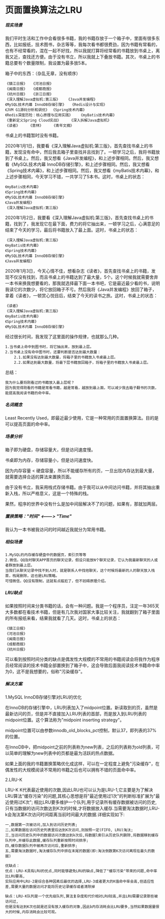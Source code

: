 # 页面置换算法之LRU

##### 现实场景

我们平时生活和工作中会看很多书籍，我的书籍存放于一个箱子中，里面有很多东西，比如报纸，技术图书，杂志等等，我每次看书都很费劲，因为书籍有常看的，也有不经常看的，混在一起不好找，所以我就打算将经常看的书籍放到书桌上，离我又近，查找还方便。由于没有书立，所以我就上下叠放书籍。其次，书桌上的书籍总要有个数量限制，我设置为最多放5本。

箱子中的东西：（杂乱无章，没有顺序）
	
	《镇江日报》	《河池日报》
	《闽南日报》	《成都商报》
	《杭州日报》	《浙江日报》
	《深入理解Java虚拟机:第三版》	《Java并发编程》
	《MySQL技术内幕 InnoDB存储引擎》	《Redis设计与实现》
	《JVM G1源码分析和调优》	《Spring技术内幕》
	《Redis深度历险：核心原理与应用实践》	《myBatis技术内幕》
	《重新定义Spring Cloud实战》	《深入拆解Java虚拟机》
	《读者》	《意林》	《青年文摘》
	
书桌上的书籍暂时没有书籍。

2020年1月1日，我要看《深入理解Java虚拟机:第三版》，首先查找书桌上的书籍，发现没有命中，然后我去箱子里查找并且找到了。一顿学习之后，我将书籍放到了书桌上。然后，我又想看《Java并发编程》，和上述步骤相同。然后，我又想看《MySQL技术内幕 InnoDB存储引擎》，和上述步骤相同。然后，我又想看《Spring技术内幕》，和上述步骤相同。然后，我又想看《myBatis技术内幕》，和上述步骤相同，今天学习不错，一共学习了5本书。这时，书桌上的状态：
	
	《myBatis技术内幕》
	《Spring技术内幕》
	《MySQL技术内幕 InnoDB存储引擎》
	《Java并发编程》
	《深入理解Java虚拟机:第三版》
	
2020年1月2日，我要看《深入理解Java虚拟机:第三版》，首先查找书桌上的书籍，找到了，我发现它在最下面，费力的将它抽出来，一顿学习之后，心满意足的结束了今天的学习，最后将书籍放入了最上面。这时，书桌上的状态：
	
	《深入理解Java虚拟机:第三版》
	《myBatis技术内幕》
	《Spring技术内幕》
	《MySQL技术内幕 InnoDB存储引擎》
	《Java并发编程》
	
2020年1月3日，今天心情不佳，想看杂志《读者》，首先查找书桌上的书籍，发现不仅没有找到，而且书桌上的书籍达到了最大量，5个。这个时候我就需要舍弃一本书来换我想要看的，那我就选择最下面一本书吧，它是最近最少看的书，说明我读它的次数少，将它放回箱子不亏。然后我将《Java并发编程》放回了箱子，拿着《读者》，一顿赏心悦目后，结束了今天的读书之旅。这时，书桌上的状态：
	
	《读者》
	《深入理解Java虚拟机:第三版》
	《myBatis技术内幕》
	《Spring技术内幕》
	《MySQL技术内幕 InnoDB存储引擎》
	
经过很长时间，我发现了这里面的操作规律，也就那么几种。
	
	1.当书桌上命中到图书时，将它抽出来，放到最上层。
	2.当书桌上没有命中图书时，还要判断是否达到最大数量：
		2.1.如果没有达到最大数量，将箱子里的书籍放入书桌最上层。
		2.2.如果达到最大数量，将最下层书籍放回箱子，将箱子里的书籍放入书桌最上层。
		
总结：
	
	我为什么要将刚看过的书籍放入最上层呢？
	因为我觉得刚看的书籍是常看书籍，越是常看，越放到最上面，可以减少我去箱子翻书的次数，能提高我阅读书籍的命中率。
	
##### 名词概念

Least Recently Used，即最近最少使用，它是一种常用的页面置换算法。目的是可以提高页面的命中率。

##### 场景分析

箱子即为硬盘，存储容量大，但是访问速度慢。

书桌即为内存，存储容量小，但是访问速度快。

因为内存容量 < 硬盘容量，所以不能缓存所有的页，一旦出现内存达到最大量，就需要选择合适的算法来置换页面。

由于没有书立，我采用栈式存储书籍。由于我可以从中间访问书籍，并将其抽出重新入栈，所以严格意义，这是一个特殊的栈。

果然，程序的世界中没有什么是加中间层解决不了的问题，如果有，那就加两层。

##### 置换策略："时间" <---> "Time"

我认为一本书被我访问的时间越近我就分为常用书籍。

##### 相似场景
	
	1.MySQL的内存缓存硬盘中的数据页，索引页等等
	2.微信，QQ及时聊天APP首页的聊天记录，假设只能放N个聊天记录，它认为我最新聊天的人或者群放到最上层。
	当我们从聊天记录中找不到人时，就是联系人中找他聊天，这个时候将最新的人的聊天放入栈首，栈尾删除，这也是LRU策略。
	可惜微信，QQ没有限制，这就有点尴尬了，但不妨碍原理介绍。
	
##### LRU缺点

如果按照时间来分类书籍的话，会有一种问题。我是一个程序员，注定一年365天大多数都在看技术书籍，但是有几次我对国家大事比较关注，我就翻到了箱子里面的所有报纸来看，结果我就看了几天。这时，书桌上的状态：
	
	《镇江日报》
	《河池日报》
	《闽南日报》
	《成都商报》
	《杭州日报》

可以看到按照时间分类的缺点是偶发性大规模的不常用的书籍阅读会将我作为程序员经常阅读的技术书籍全部置换到了箱子中，这会导致后面我阅读技术书籍命中率为0，这不是我想要的，俗称"污染缓存"。

##### 解决方案

1.MySQL InnoDB存储引擎对LRU的优化

在InnoDB的存储引擎中，LRU列表加入了midpoint位置。新读取到的页，虽然是最新访问的页，但是并不直接加入LRU列表的首部，而是放入到LRU列表的midpoint位置。这个算法称为"midpoint inserting strategy"。

midpoint位置可以由参数innodb_old_blocks_pct控制，默认37，即列表的37%的位置。

在InnoDB中，把midpoint之前的列表称为new列表，之后的列表称为old列表，可以简单的理解为new列表中的页都是最为活跃的热点数据。

如果上面的我的书籍置换策略优化成这样，可以在一定程度上避免"污染缓存"，在偶发性的大规模阅读不常用的书籍之后也可以拥有不错的页面命中率。

2.LRU-K

LRU-K K代表最近使用的次数,因此LRU也可以认为是LRU-1,它主要是为了解决LRU算法"缓存污染"的问题,其核心思想是将"最近使用过1次"的判断标准扩展为"最近使用过K次"; 相比LRU要多维护一个队列,用于记录所有缓存数据被访问的历史,只有当数据的访问次数达到K次的时候,才将数据放入缓存.当需要淘汰数据时,LRU-k会淘汰第K次访问时间距离当前时间最大的数据.详细实现如下:

	一,数据第一次被访问,加入到访问历史列表; 
	二,如果数据在访问历史列表里后达到K次访问,则按照一定(FIFO, LRU)淘汰; 
	三,当访问历史队列中的数据访问次数达到k次后,将数据l索引从历史队列删除,将数据移到缓存队列中,并缓存此数据,缓存队列重新按照时间排序; 
	四,缓存数据队列中被再次访问后,重新排序; 
	五,需要淘汰数据时,淘汰缓存队列中排在末尾的数据(即:淘汰倒数第K次访问离现在最久的数据)
	
	优缺点：
	优点：LRU-K具有LRU的优点,同时能够避免LRU的缺点,降低了"缓存污染"带来的问题,命中率比LRU要高,
	实际应用中LRU-2是综合各种因素后最优的选择,LRU-3或者更大的K值命中率会高,但适应性差,需要大量的数据访问才能将历史记录缓存或者清除掉
	
	缺点：LRU-K队列是一个优先级队列,算法复杂度和代价相对LRU较高,并且LRU需要记录那些被访问过,
	但是没有达到K次也就是还没有放入缓存的对象,因此b内存消耗会比LRU要多,当然如果数据量很大的时候,内存消耗会比较可观。






